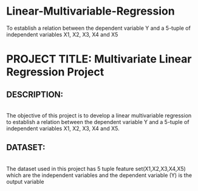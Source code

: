 # Linear-Multivariable-Regression
To establish a relation between the dependent variable Y and a 5-tuple of independent variables X1, X2, X3, X4 and X5

# PROJECT TITLE: Multivariate Linear Regression Project

## DESCRIPTION:
<br>The objective of this project is to develop a linear multivariable regression to establish a relation
between the dependent variable Y and a 5-tuple of independent variables X1, X2, X3, X4 and X5.</br>

## DATASET:
<br>The dataset used in this project has 5 tuple feature set(X1,X2,X3,X4,X5) which are the independent variables and the dependent variable (Y) is the output variable </br>


